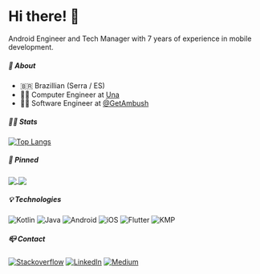 # Hi there! 👋

Android Engineer and Tech Manager with 7 years of experience in mobile development.

##### 👤 About

- :brazil: Brazillian (Serra / ES)
- :man_student: Computer Engineer at [Una](https://www.una.br/)
- :man_technologist: Software Engineer at [@GetAmbush](https://www.getambush.com/)

##### 👨‍💻 Stats

[![Top Langs](https://github-readme-stats-eight-lemon-33.vercel.app/api/top-langs/?username=ayer-ribeiro&layout=donut&theme=transparent)](https://github.com/ayer-ribeiro)

##### 📌 Pinned

<a href="https://gist.github.com/ayer-ribeiro/de19d6d0b9899c3b375e090031b4ff28/">
  <img align="center" src="https://github-readme-stats.vercel.app/api/gist?id=de19d6d0b9899c3b375e090031b4ff28&theme=transparent" />
</a>
<a href="https://github.com/ayer-ribeiro/gradle-diff-ready">
  <img align="center" src=https://github-readme-stats.vercel.app/api/pin/?username=ayer-ribeiro&repo=gradle-diff-ready&theme=transparent" />
</a>

##### 💡️ Technologies

![Kotlin](https://img.shields.io/badge/Kotlin-0095D5?&style=flat-square&logo=kotlin&logoColor=white)
![Java](https://img.shields.io/badge/java-%23ED8B00.svg?style=flat-square&logo=openjdk&logoColor=white)
![Android](https://img.shields.io/badge/Android-3DDC84?style=flat-square&logo=android&logoColor=white)
![iOS](https://img.shields.io/badge/iOS-000000?style=flat-square&logo=ios&logoColor=white)
![Flutter](https://img.shields.io/badge/Flutter-02569B?style=flat-square&logo=flutter&logoColor=white)
![KMP](https://img.shields.io/badge/KMP-8A2BE2?logo=kotlin&style=flat-square&logoColor=white)


##### 📪️ Contact

[![Stackoverflow](https://img.shields.io/badge/8285157/ayer–ribeiro-F58025?style=flat-square&logo=stackoverflow&logoColor=white)](https://stackoverflow.com/users/8285157/ayer-ribeiro/)
[![LinkedIn](https://img.shields.io/badge/ayer–ribeiro-0077B5?style=flat-square&logo=linkedin&logoColor=white)](https://www.linkedin.com/in/ayer-ribeiro/)
[![Medium](https://img.shields.io/badge/@ayerribeiro-%23000000?style=flat-square&logo=medium&logoColor=white)](https://medium.com/@ayerribeiro)

<!--
**ayer-ribeiro/ayer-ribeiro** is a ✨ _special_ ✨ repository because its `README.md` (this file) appears on your GitHub profile.

Here are some ideas to get you started:

- 🔭 I’m currently working on ...
- 🌱 I’m currently learning ...
- 👯 I’m looking to collaborate on ...
- 🤔 I’m looking for help with ...
- 💬 Ask me about ...
- 📫 How to reach me: ...
- 😄 Pronouns: ...
- ⚡ Fun fact: ...
-->
